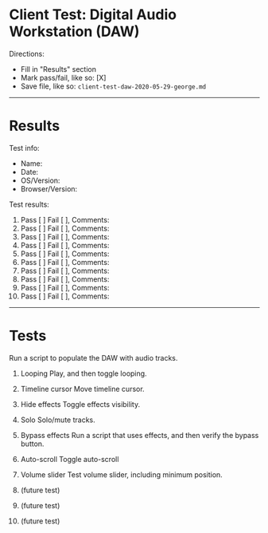 # Client Test: Digital Audio Workstation (DAW)

Directions:
- Fill in "Results" section
- Mark pass/fail, like so: [X]
- Save file, like so: `client-test-daw-2020-05-29-george.md`

------------------------------------------------------------------------------
# Results

Test info:
- Name: 
- Date: 
- OS/Version: 
- Browser/Version: 

Test results:
1. Pass [ ] Fail [ ], Comments: 
2. Pass [ ] Fail [ ], Comments: 
3. Pass [ ] Fail [ ], Comments: 
4. Pass [ ] Fail [ ], Comments: 
5. Pass [ ] Fail [ ], Comments: 
6. Pass [ ] Fail [ ], Comments: 
7. Pass [ ] Fail [ ], Comments: 
8. Pass [ ] Fail [ ], Comments: 
9. Pass [ ] Fail [ ], Comments: 
10. Pass [ ] Fail [ ], Comments: 

------------------------------------------------------------------------------
# Tests

Run a script to populate the DAW with audio tracks.

1. Looping
Play, and then toggle looping.

2. Timeline cursor
Move timeline cursor.

3. Hide effects
Toggle effects visibility.

4. Solo
Solo/mute tracks.

5. Bypass effects
Run a script that uses effects, and then verify the bypass button.

6. Auto-scroll
Toggle auto-scroll

7. Volume slider
Test volume slider, including minimum position.

8. (future test)


9. (future test)


10. (future test)

